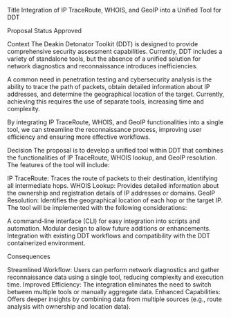 Title
Integration of IP TraceRoute, WHOIS, and GeoIP into a Unified Tool for DDT

Proposal Status
Approved

Context
The Deakin Detonator Toolkit (DDT) is designed to provide comprehensive security assessment capabilities. Currently, DDT includes a variety of standalone tools, but the absence of a unified solution for network diagnostics and reconnaissance introduces inefficiencies.

A common need in penetration testing and cybersecurity analysis is the ability to trace the path of packets, obtain detailed information about IP addresses, and determine the geographical location of the target. Currently, achieving this requires the use of separate tools, increasing time and complexity.

By integrating IP TraceRoute, WHOIS, and GeoIP functionalities into a single tool, we can streamline the reconnaissance process, improving user efficiency and ensuring more effective workflows.

Decision
The proposal is to develop a unified tool within DDT that combines the functionalities of IP TraceRoute, WHOIS lookup, and GeoIP resolution. The features of the tool will include:

IP TraceRoute: Traces the route of packets to their destination, identifying all intermediate hops.
WHOIS Lookup: Provides detailed information about the ownership and registration details of IP addresses or domains.
GeoIP Resolution: Identifies the geographical location of each hop or the target IP.
The tool will be implemented with the following considerations:

A command-line interface (CLI) for easy integration into scripts and automation.
Modular design to allow future additions or enhancements.
Integration with existing DDT workflows and compatibility with the DDT containerized environment.

Consequences

Streamlined Workflow: Users can perform network diagnostics and gather reconnaissance data using a single tool, reducing complexity and execution time.
Improved Efficiency: The integration eliminates the need to switch between multiple tools or manually aggregate data.
Enhanced Capabilities: Offers deeper insights by combining data from multiple sources (e.g., route analysis with ownership and location data).
